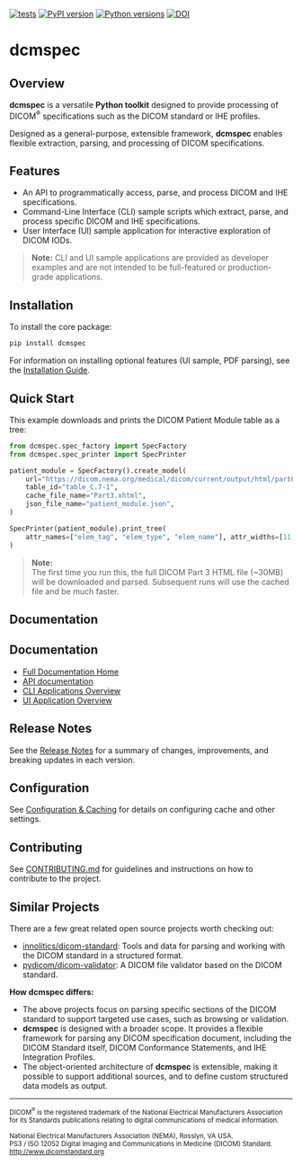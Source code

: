 [![tests](https://github.com/dwikler/dcmspec/actions/workflows/test.yml/badge.svg)](https://github.com/dwikler/dcmspec/actions/workflows/test.yml)
[![PyPI version](https://img.shields.io/pypi/v/dcmspec.svg)](https://pypi.org/project/dcmspec/)
[![Python versions](https://img.shields.io/pypi/pyversions/dcmspec.svg)](https://pypi.org/project/dcmspec/)
[![DOI](https://zenodo.org/badge/DOI/10.5281/zenodo.17233195.svg)](https://doi.org/10.5281/zenodo.17233195)

# dcmspec

## Overview

**dcmspec** is a versatile **Python toolkit** designed to provide processing of DICOM<sup>®</sup> specifications such as the DICOM standard or IHE profiles.

Designed as a general-purpose, extensible framework, **dcmspec** enables flexible extraction, parsing, and processing of DICOM specifications.

## Features

- An API to programmatically access, parse, and process DICOM and IHE specifications.
- Command-Line Interface (CLI) sample scripts which extract, parse, and process specific DICOM and IHE specifications.
- User Interface (UI) sample application for interactive exploration of DICOM IODs.

> **Note:** CLI and UI sample applications are provided as developer examples and are not intended to be full-featured or production-grade applications.

## Installation

To install the core package:

```bash
pip install dcmspec
```

For information on installing optional features (UI sample, PDF parsing), see the [Installation Guide](https://dwikler.github.io/dcmspec/installation/).

## Quick Start

This example downloads and prints the DICOM Patient Module table as a tree:

```python
from dcmspec.spec_factory import SpecFactory
from dcmspec.spec_printer import SpecPrinter

patient_module = SpecFactory().create_model(
    url="https://dicom.nema.org/medical/dicom/current/output/html/part03.html",
    table_id="table_C.7-1",
    cache_file_name="Part3.xhtml",
    json_file_name="patient_module.json",
)

SpecPrinter(patient_module).print_tree(
    attr_names=["elem_tag", "elem_type", "elem_name"], attr_widths=[11, 2, 64]
)
```

> **Note:**  
> The first time you run this, the full DICOM Part 3 HTML file (~30MB) will be downloaded and parsed. Subsequent runs will use the cached file and be much faster.

## Documentation

## Documentation

- [Full Documentation Home](https://dwikler.github.io/dcmspec/)
- [API documentation](https://dwikler.github.io/dcmspec/api/)
- [CLI Applications Overview](https://dwikler.github.io/dcmspec/cli/)
- [UI Application Overview](https://dwikler.github.io/dcmspec/ui/)

## Release Notes

See the [Release Notes](https://dwikler.github.io/dcmspec/changelog/) for a summary of changes, improvements, and breaking updates in each version.

## Configuration

See [Configuration & Caching](https://dwikler.github.io/dcmspec/configuration/) for details on configuring cache and other settings.

## Contributing

See [CONTRIBUTING.md](https://github.com/dwikler/dcmspec/blob/main/CONTRIBUTING.md) for guidelines and instructions on how to contribute to the project.

## Similar Projects

There are a few great related open source projects worth checking out:

- [innolitics/dicom-standard](https://github.com/innolitics/dicom-standard): Tools and data for parsing and working with the DICOM standard in a structured format.
- [pydicom/dicom-validator](https://github.com/pydicom/dicom-validator): A DICOM file validator based on the DICOM standard.

**How dcmspec differs:**

- The above projects focus on parsing specific sections of the DICOM standard to support targeted use cases, such as browsing or validation.
- **dcmspec** is designed with a broader scope. It provides a flexible framework for parsing any DICOM specification document, including the DICOM Standard itself, DICOM Conformance Statements, and IHE Integration Profiles.
- The object-oriented architecture of **dcmspec** is extensible, making it possible to support additional sources, and to define custom structured data models as output.

---

<sub>
DICOM<sup>®</sup> is the registered trademark of the National Electrical Manufacturers Association for its Standards publications relating to digital communications of medical information.<br>
<br>
National Electrical Manufacturers Association (NEMA), Rosslyn, VA USA.<br>
PS3 / ISO 12052 Digital Imaging and Communications in Medicine (DICOM) Standard.<br>
<a href="http://www.dicomstandard.org">http://www.dicomstandard.org</a>
</sub>
